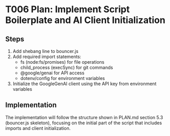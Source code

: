 # T006 Plan: Implement Script Boilerplate and AI Client Initialization

## Steps
1. Add shebang line to bouncer.js
2. Add required import statements:
   - fs (node:fs/promises) for file operations
   - child_process (execSync) for git commands
   - @google/genai for API access
   - dotenv/config for environment variables
3. Initialize the GoogleGenAI client using the API key from environment variables

## Implementation
The implementation will follow the structure shown in PLAN.md section 5.3 (bouncer.js skeleton), focusing on the initial part of the script that includes imports and client initialization.